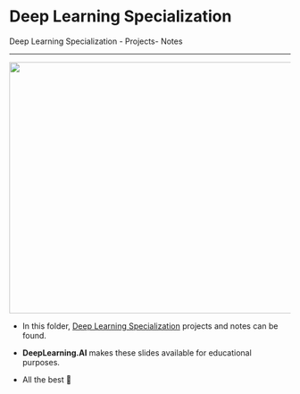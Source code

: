 # Deep Learning Specialization
Deep Learning Specialization - Projects- Notes

----------------------------------------

<img src="https://aikademi.com/wp-content/uploads/2018/01/deeplearning.png" width="550" height="450">

- In this folder, [Deep Learning Specialization](https://www.coursera.org/specializations/deep-learning) projects and notes can be found.


- **DeepLearning.AI** makes these slides available for educational purposes. 

- All the best 🤘
